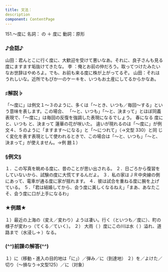 ```yaml
---
title: 文法：
description
component: ContentPage
---
```



151.～度に
名詞： の ＋ 度に 動詞：原形
### ♪会話♪
山田：君んとこに行く度に、大歓迎を受けて悪いなあ。それに、良子さんも見る度にますます垢抜けてきたな。 李 ：俺とお前の仲だろう。取ってつけたみたいなお世辞はやめろよ。でも、お前も来る度に株が上がってるぞ。 山田：それはうれしいな。近所でもぴか一のケーキを、いつもお土産にしてるからかなあ。
### ♯解説♭
「～度に」は例文１～３のように、多くは「～とき、いつも／毎回～する」という意味を表します。この場合、 「～と、いつも」「～と、決まって」とほぼ同義表現で、「～度に」は毎回の反復を強調した表現になるでしょう。
春になる
度に
と、いつも
と、決まって
蓮華の花が咲いた。 違いが現れるのは「～度に」が例文４、５のように「ますます～になる」と「～につれて」（→文型 330）と同
じく変化を表す表現として使われるときで、この場合は「～と、いつも」「～と、決まって」が使えません。→例
題１）
### §例文§
１．この写真を眺める度に、昔のことが思い出される。
２．日ごろから復習をしていないから、試験の度に大慌てするんだよ。
３．私の家はＪＲ中央線の側にあって、電車が通る度に家が揺れます。
４．彼は試合を重ねる度に腕を上げている。
５．「君は結婚してから、会う度に美しくなるねえ」「まあ、あなたこそ、会う度に口が上手になるわ」
### ★例題★
１）最近の上海の（変え／変わり）ようは凄い。行く（といつも／度に）、町の様子が変わっ（てくる／ていく）。
２） 大雨（ ）度にこの川は水（ ）溢れ、道路まで（水浸し→ ）なる。
### (^^)前課の解答(^^)
１）に（移動・進入の目的地は「に」）／弾み／に（到達地）
２）を／よけた／切り（～損なう→文型125）／に（対象）
